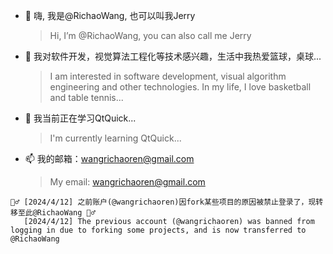 - 👋 嗨, 我是@RichaoWang, 也可以叫我Jerry
   > Hi, I’m @RichaoWang, you can also call me Jerry
- 👀 我对软件开发，视觉算法工程化等技术感兴趣，生活中我热爱篮球，桌球...
   > I am interested in software development, visual algorithm engineering and other technologies. In my life, I love basketball and table tennis...
- 🌱 我当前正在学习QtQuick...
   > I'm currently learning QtQuick...
- 📫 我的邮箱：wangrichaoren@gmail.com
   > My email: wangrichaoren@gmail.com
   

```
🧛‍♂️ [2024/4/12] 之前账户(@wangrichaoren)因fork某些项目的原因被禁止登录了，现转移至此@RichaoWang 🧛‍♂️
   [2024/4/12] The previous account (@wangrichaoren) was banned from logging in due to forking some projects, and is now transferred to @RichaoWang
```

<!---
RichaoWang/RichaoWang is a ✨ special ✨ repository because its `README.md` (this file) appears on your GitHub profile.
You can click the Preview link to take a look at your changes.
--->
